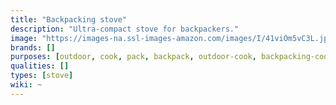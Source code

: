 ```yaml
---
title: "Backpacking stove"
description: "Ultra-compact stove for backpackers."
image: "https://images-na.ssl-images-amazon.com/images/I/41viOm5vC3L.jpg"
brands: []
purposes: [outdoor, cook, pack, backpack, outdoor-cook, backpacking-cook]
qualities: []
types: [stove]
wiki: ~
---
```

